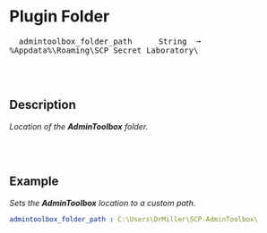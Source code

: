 
# Plugin Folder

<kbd>  admintoolbox_folder_path  </kbd>  
<kbd>  String  ➞  %Appdata%\Roaming\SCP Secret Laboratory\  </kbd>

<br>
<br>

## Description

*Location of the **AdminToolbox** folder.*

<br>
<br>

## Example

*Sets the **AdminToolbox** location to a custom path.*

```yaml
admintoolbox_folder_path : C:\Users\DrMiller\SCP-AdminToolbox\
```

<br>
